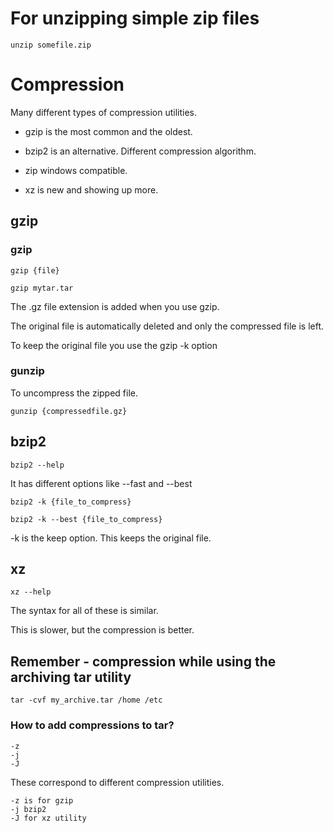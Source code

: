 # For unzipping simple zip files

	unzip somefile.zip




# Compression

Many different types of compression utilities.

- gzip is the most common and the oldest.

- bzip2 is an alternative. Different compression algorithm.

- zip windows compatible.

- xz is new and showing up more.


## gzip

### gzip

	gzip {file}

	gzip mytar.tar

The .gz file extension is added when you use gzip.

The original file is automatically deleted and only the compressed file is left.

To keep the original file you use the gzip -k option

### gunzip

To uncompress the zipped file.

	gunzip {compressedfile.gz}


## bzip2

	bzip2 --help

It has different options like --fast and --best

	bzip2 -k {file_to_compress}

	bzip2 -k --best {file_to_compress}

-k is the keep option. This keeps the original file.



## xz

	xz --help

The syntax for all of these is similar.

This is slower, but the compression is better.


## Remember - compression while using the archiving tar utility

	tar -cvf my_archive.tar /home /etc

### How to add compressions to tar?

	-z
	-j
	-J

These correspond to different compression utilities.

	-z is for gzip
	-j bzip2
	-J for xz utility